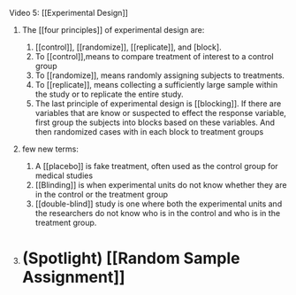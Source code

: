 Video 5:  [[Experimental Design]]
1.	The [[four principles]] of experimental design are:
	1.	 [[control]], [[randomize]], [[replicate]], and [block].
	2.	 To [[control]],means to compare treatment of interest to a control group
	3.	 To [[randomize]], means randomly assigning subjects to treatments.
	4.	 To [[replicate]], means collecting a sufficiently large sample within the study or to replicate the entire study.
	5.	 The last principle of experimental design is [[blocking]]. If there are variables that are know or suspected to effect the response variable, first group the subjects into blocks based on these variables. And then randomized cases with in each block to treatment groups

2.	few new terms:
	1. A [[placebo]] is fake treatment, often used as the control group for medical studies
	2. [[Blinding]] is when experimental units do not know whether they are in the control or the treatment group
	3. [[double-blind]] study is one where both the experimental units and the researchers do not know who is in the control and who is in the treatment group.

1.	# (Spotlight) [[Random Sample Assignment]]